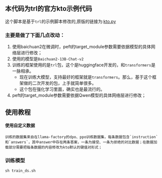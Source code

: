 ## 本代码为trl的官方kto示例代码
这个脚本是基于`trl`的示例脚本修改的,原版的链接为:[kto.py](https://github.com/huggingface/trl/blob/main/examples/scripts/kto.py)


### 主要是做了下面几点改动：
1. 使用baichuan2在微调时，peft的target_module参数需要依据模型的具体网络层进行修改；
2. 使用的模型是`Baichuan2-13B-Chat-v2`
3. 训练的框架使用的是`trl`包，这个是huggingface开发的，和`transformers`是一脉相承。
   - 现在训练大模型，支持最好的框架就是`transformers`。那么，基于这个框架做的二次开发的包，上手就简单很多。
   - 这个包在强化学习里面，确实也是最流行的。
4. peft的target_module参数需要依据Qwen模型的具体网络层进行修改；

## 使用教程

#### 使用自定义数据
```
训练的数据集来自在llama-factory的dpo、ppo训练数据集，每条数据包含`instruction`和`answers`，其中answer中存在两条答案，一条为接受、一条为拒绝的对比数据；在数据加载部分需要把每条数据的内容修改为kto默认的键值对形式；
```

### 训练模型

```shell
sh train_ds.sh

```
